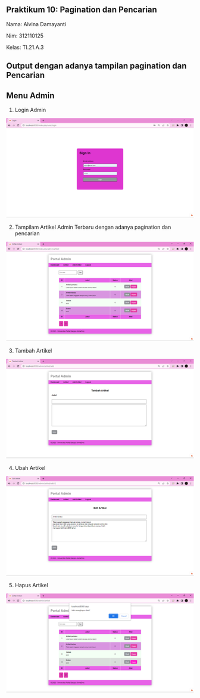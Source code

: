 ## Praktikum 10: Pagination dan Pencarian

Nama: Alvina Damayanti

Nim: 312110125

Kelas: TI.21.A.3

## Output dengan adanya tampilan pagination dan Pencarian

## Menu Admin

1. Login Admin

![img1](img/login.png)

2. Tampilam Artikel Admin Terbaru dengan adanya pagination dan pencarian

![img2](img/portaladminterbaru.png)

3. Tambah Artikel

![img3](img/tambahartikel.png)

4. Ubah Artikel

![img4](img/ubahartikel.png)

5. Hapus Artikel

![img5](img/hapusartikel.png)